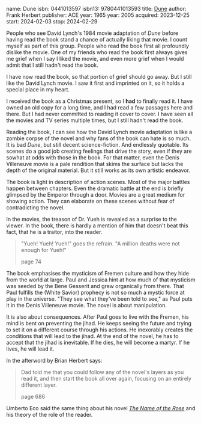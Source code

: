 name: Dune
isbn: 0441013597
isbn13: 9780441013593
title: [Dune](https://a.co/d/dFQo7wt)
author: Frank Herbert
publisher: ACE
year: 1965
year: 2005
acquired: 2023-12-25
start: 2024-02-03
stop: 2024-02-29

People who see David Lynch's 1984 movie adaptation of _Dune_ before having read
the book stand a chance of actually liking that movie.  I count myself as part
of this group.  People who read the book first all profoundly dislike the movie.
One of my friends who read the book first always gives me grief when I say I
liked the movie, and even more grief when I would admit that I still hadn't read
the book.

I have now read the book, so that portion of grief should go away.  But I still
like the David Lynch movie.  I saw it first and imprinted on it, so it holds a
special place in my heart.

I received the book as a Christmas present, so I **had** to finally read it.  I
have owned an old copy for a long time, and I had read a few passages here and
there.  But I had never committed to reading it cover to cover.  I have seen all
the movies and TV series multiple times, but I still hadn't read the book.

Reading the book, I can see how the David Lynch movie adaptation is like a
zombie corpse of the novel and why fans of the book can hate is so much.  It is
bad _Dune_, but still decent science-fiction.  And endlessly quotable.  Its
scenes do a good job creating feelings that drive the story, even if they are
sowhat at odds with those in the book.  For that matter, even the Denis
Villeneuve movie is a pale rendition that skims the surface but lacks
the depth of the original material.  But it still works as its own artistic
endeavor.

The book is light in description of action scenes.  Most of the major battles
happen between chapters.  Even the dramatic battle at the end is briefly
glimpsed by the Emperor through a door.  Movies are a great medium for showing
action.  They can elaborate on these scenes without fear of contradicting the
novel.

In the movies, the treason of Dr. Yueh is revealed as a surprise to the viewer.
In the book, there is hardly a mention of him that doesn't beat this fact, that
he is a traitor, into the reader.

> "Yueh!  Yueh!  Yueh!" goes the refrain.  "A million deaths were not enough for
> Yueh!"
> <footer>page 74</footer>

The book emphasises the mysticism of Fremen culture and how they hide from the
world at large.  Paul and Jessica hint at how much of that mysticism was seeded
by the Bene Gesserit and grew organically from there.  That Paul fulfills the
(White Savior) prophecy is not so much a mystic force at play in the universe.
"They see what they've been told to see," as Paul puts it in the Denis
Villeneuve movie.  The novel is about manipulation.

It is also about consequences.  After Paul goes to live with the Fremen, his
mind is bent on preventing the jihad.  He keeps seeing the future and trying to
set it on a different course through his actions.  He inexorably creates the
conditions that will lead to the jihad.  At the end of the novel, he has to
accept that the jihad is inevitable.  If he dies, he will become a martyr.  If
he lives, he will lead it.

In the afterword by Brian Herbert says:

> Dad told me that you could follow any of the novel's layers as you read it,
> and then start the book all over again, focusing on an entirely different
> layer.
> <footer>page 686</footer>

Umberto Eco said the same thing about his novel
[_The Name of the Rose_](#Il_nome_della_rosa) and his theory of the role of the
reader.

